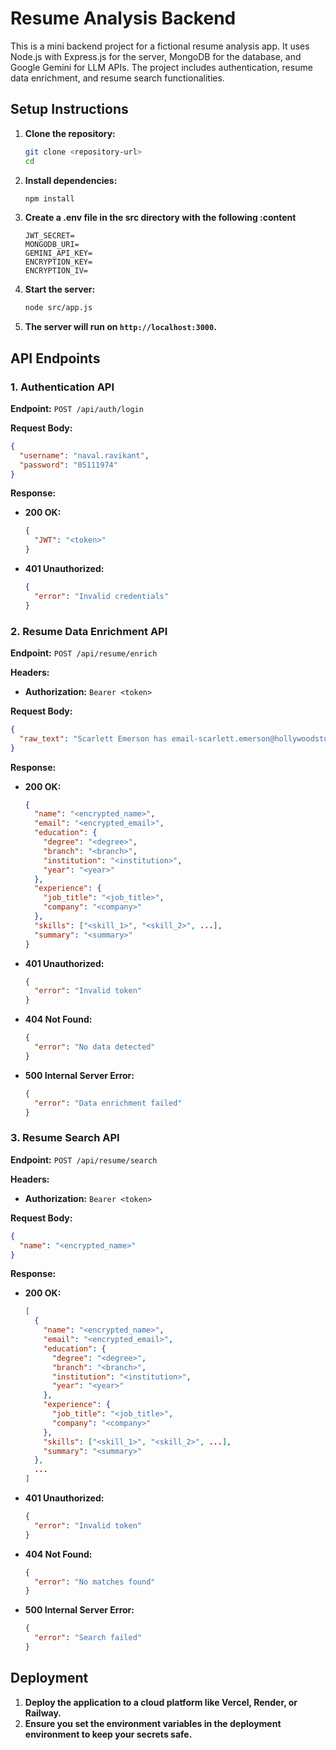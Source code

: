 # Resume Analysis Backend

This is a mini backend project for a fictional resume analysis app. It uses Node.js with Express.js for the server, MongoDB for the database, and Google Gemini for LLM APIs. The project includes authentication, resume data enrichment, and resume search functionalities.

## Setup Instructions

1. **Clone the repository:**
   ```sh
   git clone <repository-url>
   cd 
   ```

2. **Install dependencies:**
   ```sh
   npm install
   ```

3. **Create a .env file in the src directory with the following :content**
   ```properties
   JWT_SECRET=
   MONGODB_URI=
   GEMINI_API_KEY=
   ENCRYPTION_KEY=
   ENCRYPTION_IV=
   ```

4. **Start the server:**
   ```sh
   node src/app.js
   ```

5. **The server will run on `http://localhost:3000`.**

## API Endpoints

### 1. Authentication API

**Endpoint:** `POST /api/auth/login`

**Request Body:**
```json
{
  "username": "naval.ravikant",
  "password": "05111974"
}
```

**Response:**
- **200 OK:**
  ```json
  {
    "JWT": "<token>"
  }
  ```
- **401 Unauthorized:**
  ```json
  {
    "error": "Invalid credentials"
  }
  ```

### 2. Resume Data Enrichment API

**Endpoint:** `POST /api/resume/enrich`

**Headers:**
- **Authorization:** `Bearer <token>`

**Request Body:**
```json
{
  "raw_text": "Scarlett Emerson has email-scarlett.emerson@hollywoodstudios.com. She went to UCLA...Bachelor of Fine Arts, Film Production in Acting specialization & passed out in 2015.Worked at Paramount Pictures...Assistant Director since June 2018 – still there. Shot movies, managed crews, post-production edits, the whole deal.Skills? Umm...Cinematography, editing (Final Cut Pro), screenwriting, directing stuff, VFX tricks, storyboards, all that jazz.Oh btw...Scarlett's all about crafting wild stories on screen, pulling audiences in with killer visuals and sharp scripts. Directed some big hits, knows her way around a set, and yeah...lives for film."
}
```

**Response:**
- **200 OK:**
  ```json
  {
    "name": "<encrypted_name>",
    "email": "<encrypted_email>",
    "education": {
      "degree": "<degree>",
      "branch": "<branch>",
      "institution": "<institution>",
      "year": "<year>"
    },
    "experience": {
      "job_title": "<job_title>",
      "company": "<company>"
    },
    "skills": ["<skill_1>", "<skill_2>", ...],
    "summary": "<summary>"
  }
  ```
- **401 Unauthorized:**
  ```json
  {
    "error": "Invalid token"
  }
  ```
- **404 Not Found:**
  ```json
  {
    "error": "No data detected"
  }
  ```
- **500 Internal Server Error:**
  ```json
  {
    "error": "Data enrichment failed"
  }
  ```

### 3. Resume Search API

**Endpoint:** `POST /api/resume/search`

**Headers:**
- **Authorization:** `Bearer <token>`

**Request Body:**
```json
{
  "name": "<encrypted_name>"
}
```

**Response:**
- **200 OK:**
  ```json
  [
    {
      "name": "<encrypted_name>",
      "email": "<encrypted_email>",
      "education": {
        "degree": "<degree>",
        "branch": "<branch>",
        "institution": "<institution>",
        "year": "<year>"
      },
      "experience": {
        "job_title": "<job_title>",
        "company": "<company>"
      },
      "skills": ["<skill_1>", "<skill_2>", ...],
      "summary": "<summary>"
    },
    ...
  ]
  ```
- **401 Unauthorized:**
  ```json
  {
    "error": "Invalid token"
  }
  ```
- **404 Not Found:**
  ```json
  {
    "error": "No matches found"
  }
  ```
- **500 Internal Server Error:**
  ```json
  {
    "error": "Search failed"
  }
  ```

## Deployment

1. **Deploy the application to a cloud platform like Vercel, Render, or Railway.**
2. **Ensure you set the environment variables in the deployment environment to keep your secrets safe.**
